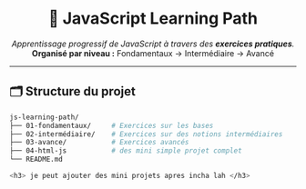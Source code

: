 <h1 align="center">🚀 JavaScript Learning Path</h1>

<p align="center">
  <em>Apprentissage progressif de JavaScript à travers des <strong>exercices pratiques</strong>.</em><br/>
  <strong>Organisé par niveau :</strong> Fondamentaux → Intermédiaire → Avancé
</p>

---

## 🗂️ Structure du projet

```bash
js-learning-path/
├── 01-fondamentaux/     # Exercices sur les bases
├── 02-intermédiaire/    # Exercices sur des notions intermédiaires
├── 03-avance/           # Exercices avancés
├── 04-html-js           # des mini simple projet complet
└── README.md

<h3> je peut ajouter des mini projets apres incha lah </h3>
